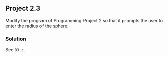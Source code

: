 ## Project 2.3
Modify the program of Programming Project 2 so that it prompts the user to enter the radius of the sphere.

### Solution
See `03.c`.
